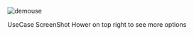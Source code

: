 
![demouse](https://github.com/user-attachments/assets/b0a1c7f2-c434-4151-b5a9-fa396947a709)

UseCase ScreenShot
Hower on top right to see more options
